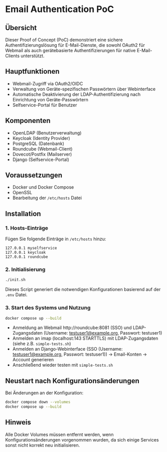 # Email Authentication PoC

## Übersicht
Dieser Proof of Concept (PoC) demonstriert eine sichere Authentifizierungslösung für E-Mail-Dienste, die sowohl OAuth2 für Webmail als auch gerätebasierte Authentifizierungen für native E-Mail-Clients unterstützt.

## Hauptfunktionen
- Webmail-Zugriff via OAuth2/OIDC
- Verwaltung von Geräte-spezifischen Passwörtern über Webinterface
- Automatische Deaktivierung der LDAP-Authentifizierung nach Einrichtung von Geräte-Passwörtern
- Selfservice-Portal für Benutzer

## Komponenten
- OpenLDAP (Benutzerverwaltung)
- Keycloak (Identity Provider)
- PostgreSQL (Datenbank)
- Roundcube (Webmail-Client)
- Dovecot/Postfix (Mailserver)
- Django (Selfservice-Portal)
## Voraussetzungen
- Docker und Docker Compose
- OpenSSL
- Bearbeitung der `/etc/hosts` Datei

## Installation

### 1. Hosts-Einträge
Fügen Sie folgende Einträge in `/etc/hosts` hinzu:
```
127.0.0.1 myselfservice
127.0.0.1 keycloak
127.0.0.1 roundcube
```

### 2. Initialisierung
```bash
./init.sh
```
Dieses Script generiert die notwendigen Konfigurationen basierend auf der `.env` Datei.

### 3. Start des Systems und Nutzung
```bash
docker compose up --build
```
- Anmeldung an Webmail http://roundcube:8081 (SSO) und LDAP-Zugangsdaten (Username: testuser1@example.org, Passwort: testuser1)
- Anmelden an imap (localhost:143 STARTTLS) mit LDAP-Zugangsdaten (siehe z.B. `simple-tests.sh`)
- Anmelden an Django-Webinterface (SSO (Username: testuser1@example.org, Passwort: testuser1)) -> Email-Konten -> Account generieren
- Anschließend wieder testen mit `simple-tests.sh`


## Neustart nach Konfigurationsänderungen
Bei Änderungen an der Konfiguration:
```bash
docker compose down --volumes
docker compose up --build
```

## Hinweis
Alle Docker Volumes müssen entfernt werden, wenn Konfigurationsänderungen vorgenommen wurden, da sich einige Services sonst nicht korrekt neu initialisieren.
